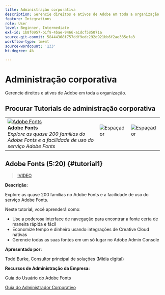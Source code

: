 ```yaml
---
title: Administração corporativa
description: Gerencie direitos e ativos de Adobe em toda a organização
feature: Integrations
role: User
level: Beginner, Intermediate
exl-id: 1b8f0957-b1f9-4bae-9466-a1dcf585071a
source-git-commit: 58444368f757ddf9edc292d921bb6f2ae335efa3
workflow-type: tm+mt
source-wordcount: '133'
ht-degree: 4%

---
```


# Administração corporativa

Gerencie direitos e ativos de Adobe em toda a organização.

## Procurar Tutorials de administração corporativa

<table style="table-layout:fixed">
<tr>
 <td>
   <a href="enterprise.md#tutorial1">
      <img alt="Adobe Fonts" src="../assets/fonts_burke_thumbnail.jpg" />
   </a>
    <div>
   <a href="enterprise.md#tutorial1"><strong>Adobe Fonts</strong></a>
    </div>
    <em>Explore as quase 200 famílias do Adobe Fonts e a facilidade de uso do serviço Adobe Fonts</em>
    <br>
  </td>
  <td>
    <img alt="Espaçador" src="../assets/Whitespacer.png" />
    <div>
    <br>
  </td>
  <td>
    <img alt="Espaçador" src="../assets/Whitespacer.png" />
    <div>
    <br>
  </td>
</tr>
</table>

## Adobe Fonts (5:20) {#tutorial1}

>[!VIDEO](https://video.tv.adobe.com/v/328226?hidetitle=true)

**Descrição:**

Explore as quase 200 famílias no Adobe Fonts e a facilidade de uso do serviço Adobe Fonts.

Neste tutorial, você aprenderá como:
* Use a poderosa interface de navegação para encontrar a fonte certa de maneira rápida e fácil
* Economize tempo e dinheiro usando integrações de Creative Cloud nativas
* Gerencie todas as suas fontes em um só lugar no Adobe Admin Console

**Apresentado por:**

Todd Burke, Consultor principal de soluções (Mídia digital)

**Recursos de Administração da Empresa:**

[Guia do Usuário do Adobe Fonts](https://helpx.adobe.com/br/fonts/user-guide.html)

[Guia do Administrador Corporativo](https://helpx.adobe.com/br/enterprise/admin-guide.html)

